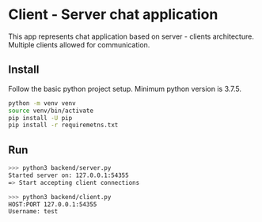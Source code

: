 # Client - Server chat application

This app represents chat application based on server - clients architecture. 
Multiple clients allowed for communication. 

## Install

Follow the basic python project setup. 
Minimum python version is 3.7.5.

```bash
python -m venv venv
source venv/bin/activate
pip install -U pip
pip install -r requiremetns.txt
```

## Run

```bash
>>> python3 backend/server.py
Started server on: 127.0.0.1:54355
=> Start accepting client connections

>>> python3 backend/client.py
HOST:PORT 127.0.0.1:54355
Username: test
```
